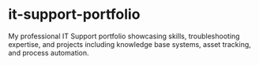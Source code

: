 # it-support-portfolio
My professional IT Support portfolio showcasing skills, troubleshooting expertise, and projects including knowledge base systems, asset tracking, and process automation.
